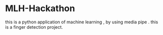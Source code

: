 # MLH-Hackathon
this is a python application of machine learning , by using media pipe . 
this is a finger detection project.

